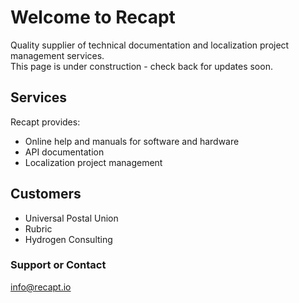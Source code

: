 # Welcome to Recapt

Quality supplier of technical documentation and localization project management services.  
This page is under construction - check back for updates soon.

## Services

Recapt provides:
- Online help and manuals for software and hardware
- API documentation
- Localization project management

## Customers
- Universal Postal Union
- Rubric
- Hydrogen Consulting

### Support or Contact

info@recapt.io
